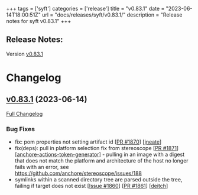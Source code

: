 +++
tags = ['syft']
categories = ['release']
title = "v0.83.1"
date = "2023-06-14T18:00:51Z"
url = "docs/releases/syft/v0.83.1/"
description = "Release notes for syft v0.83.1"
+++

## Release Notes:
Version [v0.83.1](https://github.com/anchore/syft/releases/tag/v0.83.1)

# Changelog

## [v0.83.1](https://github.com/anchore/syft/tree/v0.83.1) (2023-06-14)

[Full Changelog](https://github.com/anchore/syft/compare/v0.83.0...v0.83.1)

### Bug Fixes

- fix: pom properties not setting artifact id [[PR #1870](https://github.com/anchore/syft/pull/1870)] [[jneate](https://github.com/jneate)]
- fix(deps): pull in platform selection fix from stereoscope [[PR #1871](https://github.com/anchore/syft/pull/1871)] [[anchore-actions-token-generator](https://github.com/anchore-actions-token-generator)] - pulling in an image with a digest that does not match the platform and architecture of the host no longer fails with an error, see https://github.com/anchore/stereoscope/issues/188
- symlinks within a scanned directory tree are parsed outside the tree, failing if target does not exist [[Issue #1860](https://github.com/anchore/syft/issues/1860)] [[PR #1861](https://github.com/anchore/syft/pull/1861)] [[deitch](https://github.com/deitch)]
